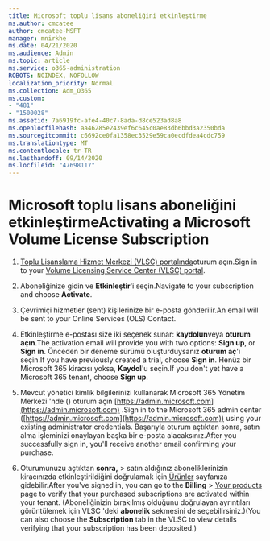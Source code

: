 ```yaml
---
title: Microsoft toplu lisans aboneliğini etkinleştirme
ms.author: cmcatee
author: cmcatee-MSFT
manager: mnirkhe
ms.date: 04/21/2020
ms.audience: Admin
ms.topic: article
ms.service: o365-administration
ROBOTS: NOINDEX, NOFOLLOW
localization_priority: Normal
ms.collection: Adm_O365
ms.custom:
- "481"
- "1500028"
ms.assetid: 7a6919fc-afe4-40c7-8ada-d8ce523ad8a8
ms.openlocfilehash: aa46285e2439ef6c645c0ae83db6bbd3a2350bda
ms.sourcegitcommit: c6692ce0fa1358ec3529e59ca0ecdfdea4cdc759
ms.translationtype: MT
ms.contentlocale: tr-TR
ms.lasthandoff: 09/14/2020
ms.locfileid: "47698117"
---
```

# <a name="activating-a-microsoft-volume-license-subscription"></a><span data-ttu-id="b17f0-102">Microsoft toplu lisans aboneliğini etkinleştirme</span><span class="sxs-lookup"><span data-stu-id="b17f0-102">Activating a Microsoft Volume License Subscription</span></span>

1. <span data-ttu-id="b17f0-103">[Toplu Lisanslama Hizmet Merkezi (VLSC) portalında](https://go.microsoft.com/fwlink/p/?LinkId=329762)oturum açın.</span><span class="sxs-lookup"><span data-stu-id="b17f0-103">Sign in to your [Volume Licensing Service Center (VLSC) portal](https://go.microsoft.com/fwlink/p/?LinkId=329762).</span></span>

2. <span data-ttu-id="b17f0-104">Aboneliğinize gidin ve **Etkinleştir**'i seçin.</span><span class="sxs-lookup"><span data-stu-id="b17f0-104">Navigate to your subscription and choose **Activate**.</span></span>

3. <span data-ttu-id="b17f0-105">Çevrimiçi hizmetler (sent) kişilerinize bir e-posta gönderilir.</span><span class="sxs-lookup"><span data-stu-id="b17f0-105">An email will be sent to your Online Services (OLS) Contact.</span></span>

4. <span data-ttu-id="b17f0-106">Etkinleştirme e-postası size iki seçenek sunar: **kaydolun**veya **oturum açın**.</span><span class="sxs-lookup"><span data-stu-id="b17f0-106">The activation email will provide you with two options: **Sign up**, or **Sign in**.</span></span> <span data-ttu-id="b17f0-107">Önceden bir deneme sürümü oluşturduysanız **oturum aç**'ı seçin.</span><span class="sxs-lookup"><span data-stu-id="b17f0-107">If you have previously created a trial, choose **Sign in**.</span></span> <span data-ttu-id="b17f0-108">Henüz bir Microsoft 365 kiracısı yoksa, **Kaydol**'u seçin.</span><span class="sxs-lookup"><span data-stu-id="b17f0-108">If you don't yet have a Microsoft 365 tenant, choose **Sign up**.</span></span>

5. <span data-ttu-id="b17f0-109">Mevcut yönetici kimlik bilgilerinizi kullanarak Microsoft 365 Yönetim Merkezi 'nde () oturum açın [https://admin.microsoft.com](https://admin.microsoft.com) .</span><span class="sxs-lookup"><span data-stu-id="b17f0-109">Sign in to the Microsoft 365 admin center ([https://admin.microsoft.com](https://admin.microsoft.com)) using your existing administrator credentials.</span></span> <span data-ttu-id="b17f0-110">Başarıyla oturum açtıktan sonra, satın alma işleminizi onaylayan başka bir e-posta alacaksınız.</span><span class="sxs-lookup"><span data-stu-id="b17f0-110">After you successfully sign in, you'll receive another email confirming your purchase.</span></span>

6. <span data-ttu-id="b17f0-111">Oturumunuzu açtıktan **sonra,** \> satın aldığınız aboneliklerinizin kiracınızda etkinleştirildiğini doğrulamak için [Ürünler](https://go.microsoft.com/fwlink/p/?linkid=842054) sayfanıza gidebilir.</span><span class="sxs-lookup"><span data-stu-id="b17f0-111">After you've signed in, you can go to the **Billing** \> [Your products](https://go.microsoft.com/fwlink/p/?linkid=842054) page to verify that your purchased subscriptions are activated within your tenant.</span></span> <span data-ttu-id="b17f0-112">(Aboneliğinizin bırakılmış olduğunu doğrulayan ayrıntıları görüntülemek için VLSC 'deki **abonelik** sekmesini de seçebilirsiniz.)</span><span class="sxs-lookup"><span data-stu-id="b17f0-112">(You can also choose the **Subscription** tab in the VLSC to view details verifying that your subscription has been deposited.)</span></span>
